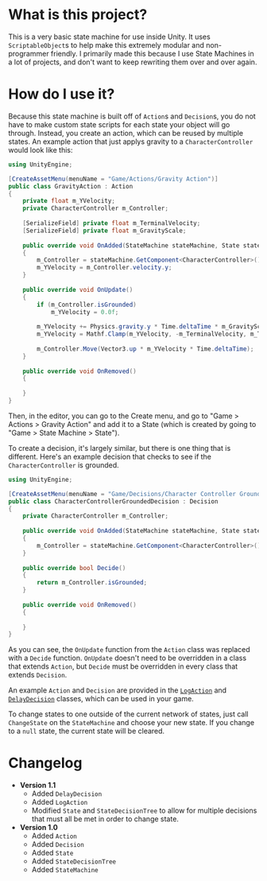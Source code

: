# What is this project?
This is a very basic state machine for use inside Unity. It uses `ScriptableObject`s to help make this extremely modular and non-programmer friendly. I primarily made this because I use State Machines in a lot of projects, and don't want to keep rewriting them over and over again.

# How do I use it?
Because this state machine is built off of `Action`s and `Decision`s, you do not have to make custom state scripts for each state your object will go through. Instead, you create an action, which can be reused by multiple states. An example action that just applys gravity to a `CharacterController` would look like this:
```cs
using UnityEngine;

[CreateAssetMenu(menuName = "Game/Actions/Gravity Action")]
public class GravityAction : Action
{
    private float m_YVelocity;
    private CharacterController m_Controller;
    
    [SerializeField] private float m_TerminalVelocity;
    [SerializeField] private float m_GravityScale;
    
    public override void OnAdded(StateMachine stateMachine, State state)
    {
        m_Controller = stateMachine.GetComponent<CharacterController>();
        m_YVelocity = m_Controller.velocity.y;
    }
    
    public override void OnUpdate()
    {
        if (m_Controller.isGrounded)
            m_YVelocity = 0.0f;
    
        m_YVelocity += Physics.gravity.y * Time.deltaTime * m_GravityScale;
        m_YVelocity = Mathf.Clamp(m_YVelocity, -m_TerminalVelocity, m_TerminalVelocity);
        
        m_Controller.Move(Vector3.up * m_YVelocity * Time.deltaTime);
    }
    
    public override void OnRemoved()
    {
    
    }
}
```

Then, in the editor, you can go to the Create menu, and go to "Game > Actions > Gravity Action" and add it to a State (which is created by going to "Game > State Machine > State").

To create a decision, it's largely similar, but there is one thing that is different. Here's an example decision that checks to see if the `CharacterController` is grounded.

```cs
using UnityEngine;

[CreateAssetMenu(menuName = "Game/Decisions/Character Controller Grounded Decision")]
public class CharacterControllerGroundedDecision : Decision
{
    private CharacterController m_Controller;
    
    public override void OnAdded(StateMachine stateMachine, State state)
    {
        m_Controller = stateMachine.GetComponent<CharacterController>();
    }
    
    public override bool Decide()
    {
        return m_Controller.isGrounded;
    }
    
    public override void OnRemoved()
    {
    
    }
}
```

As you can see, the `OnUpdate` function from the `Action` class was replaced with a `Decide` function. `OnUpdate` doesn't need to be overridden in a class that extends `Action`, but `Decide` must be overridden in every class that extends `Decision`.

An example `Action` and `Decision` are provided in the [`LogAction`](LogAction.cs) and [`DelayDecision`](DelayDecision.cs) classes, which can be used in your game.

To change states to one outside of the current network of states, just call `ChangeState` on the `StateMachine` and choose your new state. If you change to a `null` state, the current state will be cleared.

# Changelog
- **Version 1.1**
    - Added `DelayDecision`
    - Added `LogAction`
    - Modified `State` and `StateDecisionTree` to allow for multiple decisions that must all be met in order to change state.
- **Version 1.0**
    - Added `Action`
    - Added `Decision`
    - Added `State`
    - Added `StateDecisionTree`
    - Added `StateMachine`